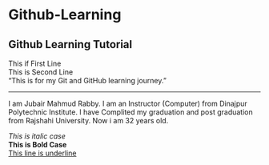# Github-Learning
## Github Learning Tutorial

This if First Line  
This is Second Line  
“This is for my Git and GitHub learning journey.”

---
<p>I am Jubair Mahmud Rabby. I am an Instructor (Computer) from Dinajpur Polytechnic Institute.  
I have Complited my graduation and post graduation from Rajshahi University.  
Now i am 32 years old. </p>

<i> This is italic case </i>  
<b> This is Bold Case</b>  
<u> This line is underline </u>
